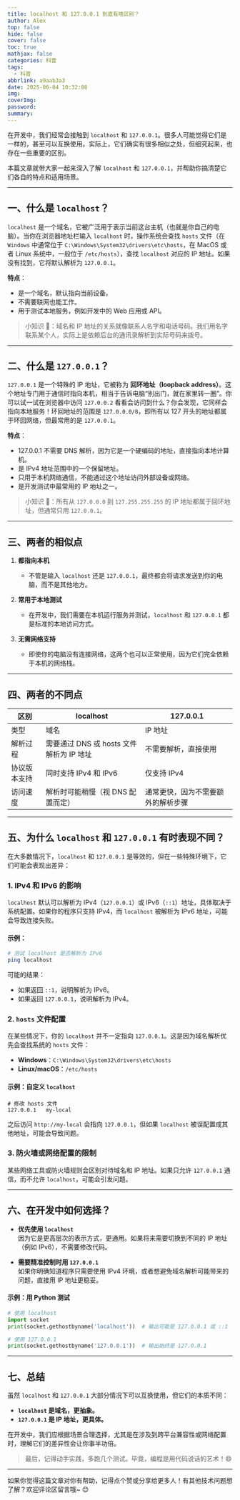 ```yaml
---
title: localhost 和 127.0.0.1 到底有啥区别？
author: Alex
top: false
hide: false
cover: false
toc: true
mathjax: false
categories: 科普
tags:
  - 科普
abbrlink: a9aab3a3
date: 2025-06-04 10:32:08
img:
coverImg:
password:
summary:
---
```


在开发中，我们经常会接触到 `localhost` 和 `127.0.0.1`。很多人可能觉得它们是一样的，甚至可以互换使用。实际上，它们确实有很多相似之处，但细究起来，也存在一些重要的区别。

本篇文章就带大家一起来深入了解 `localhost` 和 `127.0.0.1`，并帮助你搞清楚它们各自的特点和适用场景。

---

## 一、什么是 `localhost`？

`localhost` 是一个域名，它被广泛用于表示当前这台主机（也就是你自己的电脑）。当你在浏览器地址栏输入 `localhost` 时，操作系统会查找 `hosts` 文件（在 `Windows` 中通常位于 `C:\Windows\System32\drivers\etc\hosts`，在 MacOS 或者 Linux 系统中，一般位于 `/etc/hosts`），查找 `localhost` 对应的 IP 地址。如果没有找到，它将默认解析为 `127.0.0.1`。

**特点**：
- 是一个域名，默认指向当前设备。
- 不需要联网也能工作。
- 用于测试本地服务，例如开发中的 Web 应用或 API。

> 小知识 🌟：域名和 IP 地址的关系就像联系人名字和电话号码。我们用名字联系某个人，实际上是依赖后台的通讯录解析到实际号码来拨号。

---

## 二、什么是 `127.0.0.1`？

`127.0.0.1` 是一个特殊的 IP 地址，它被称为 **回环地址（loopback address）**。这个地址专门用于通信时指向本机，相当于告诉电脑“别出门，就在家里转一圈”。你可以试一试在浏览器中访问 `127.0.0.2` 看看会访问到什么？你会发现，它同样会指向本地服务！环回地址的范围是 `127.0.0.0/8`，即所有以 127 开头的地址都属于环回网络，但最常用的是 `127.0.0.1`。

**特点**：
- 127.0.0.1 不需要 DNS 解析，因为它是一个硬编码的地址，直接指向本地计算机。
- 是 IPv4 地址范围中的一个保留地址。
- 只用于本机网络通信，不能通过这个地址访问外部设备或网络。
- 是开发测试中最常用的 IP 地址之一。

> 小知识 🌟：所有从 `127.0.0.0` 到 `127.255.255.255` 的 IP 地址都属于回环地址，但通常只用 `127.0.0.1`。

---

## 三、两者的相似点

1. **都指向本机**
    - 不管是输入 `localhost` 还是 `127.0.0.1`，最终都会将请求发送到你的电脑，而不是其他地方。

2. **常用于本地测试**
    - 在开发中，我们需要在本机运行服务并测试，`localhost` 和 `127.0.0.1` 都是标准的本地访问方式。

3. **无需网络支持**
    - 即使你的电脑没有连接网络，这两个也可以正常使用，因为它们完全依赖于本机的网络栈。

---

## 四、两者的不同点

| **区别**           | **localhost**                           | **127.0.0.1**                         |
|---------------------|------------------------------------------|----------------------------------------|
| 类型            | 域名                                     | IP 地址                                |
| 解析过程        | 需要通过 DNS 或 hosts 文件解析为 IP 地址 | 不需要解析，直接使用                  |
| 协议版本支持    | 同时支持 IPv4 和 IPv6                   | 仅支持 IPv4                           |
| 访问速度        | 解析时可能稍慢（视 DNS 配置而定）        | 通常更快，因为不需要额外的解析步骤     |

---

## 五、为什么 `localhost` 和 `127.0.0.1` 有时表现不同？

在大多数情况下，`localhost` 和 `127.0.0.1` 是等效的，但在一些特殊环境下，它们可能会表现出差异：

### 1. **IPv4 和 IPv6 的影响**
`localhost` 默认可以解析为 IPv4（`127.0.0.1`）或 IPv6（`::1`）地址，具体取决于系统配置。如果你的程序只支持 IPv4，而 `localhost` 被解析为 IPv6 地址，可能会导致连接失败。

#### 示例：
```bash
# 测试 localhost 是否解析为 IPv6
ping localhost
```

可能的结果：
- 如果返回 `::1`，说明解析为 IPv6。
- 如果返回 `127.0.0.1`，说明解析为 IPv4。

### 2. **`hosts` 文件配置**
在某些情况下，你的 `localhost` 并不一定指向 `127.0.0.1`。这是因为域名解析优先会查找系统的 `hosts` 文件：

- **Windows**：`C:\Windows\System32\drivers\etc\hosts`
- **Linux/macOS**：`/etc/hosts`

#### 示例：自定义 `localhost`
```plaintext
# 修改 hosts 文件
127.0.0.1   my-local
```

之后访问 `http://my-local` 会指向 `127.0.0.1`，但如果 `localhost` 被误配置成其他地址，可能会导致问题。

### 3. **防火墙或网络配置的限制**
某些网络工具或防火墙规则会区别对待域名和 IP 地址。如果只允许 `127.0.0.1` 通信，而不允许 `localhost`，可能会引发问题。

---

## 六、在开发中如何选择？

- **优先使用 `localhost`**  
  因为它是更高层次的表示方式，更通用。如果将来需要切换到不同的 IP 地址（例如 IPv6），不需要修改代码。

- **需要精准控制时用 `127.0.0.1`**  
  如果你明确知道程序只需要使用 IPv4 环境，或者想避免域名解析可能带来的问题，直接用 IP 地址更稳妥。

#### 示例：用 Python 测试
```python
# 使用 localhost
import socket
print(socket.gethostbyname('localhost'))  # 输出可能是 127.0.0.1 或 ::1

# 使用 127.0.0.1
print(socket.gethostbyname('127.0.0.1'))  # 输出始终是 127.0.0.1
```

---

## 七、总结

虽然 `localhost` 和 `127.0.0.1` 大部分情况下可以互换使用，但它们的本质不同：
- **`localhost` 是域名，更抽象。**
- **`127.0.0.1` 是 IP 地址，更具体。**

在开发中，我们应根据场景合理选择，尤其是在涉及到跨平台兼容性或网络配置时，理解它们的差异性会让你事半功倍。

> 最后，记得动手实践，多跑几个测试。毕竟，编程是用代码说话的艺术！😄

---

如果你觉得这篇文章对你有帮助，记得点个赞或分享给更多人！有其他技术问题想了解？欢迎评论区留言哦~ 😊